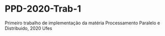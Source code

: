 # PPD-2020-Trab-1
Primeiro trabalho de implementação da matéria Processamento Paralelo e Distribuido, 2020 Ufes

